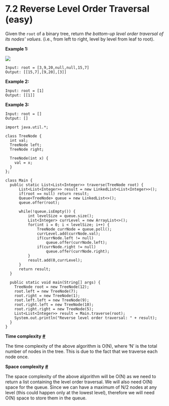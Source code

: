 # 7.2 Reverse Level Order Traversal (easy)



Given the `root` of a binary tree, return _the bottom-up level order traversal of its nodes' values_. (i.e., from left to right, level by level from leaf to root).

&#x20;

**Example 1:**

![](https://assets.leetcode.com/uploads/2021/02/19/tree1.jpg)

```
Input: root = [3,9,20,null,null,15,7]
Output: [[15,7],[9,20],[3]]
```

**Example 2:**

```
Input: root = [1]
Output: [[1]]
```

**Example 3:**

```
Input: root = []
Output: []
```

```
import java.util.*;

class TreeNode {
  int val;
  TreeNode left;
  TreeNode right;

  TreeNode(int x) {
    val = x;
  }
};

class Main {
  public static List<List<Integer>> traverse(TreeNode root) {
      List<List<Integer>> result = new LinkedList<List<Integer>>();
      if(root == null) return result;
      Queue<TreeNode> queue = new LinkedList<>();
      queue.offer(root);
      
      while(!queue.isEmpty()) {
          int levelSize = queue.size();
          List<Integer> currLevel = new ArrayList<>();
          for(int i = 0; i < levelSize; i++) {
              TreeNode currNode = queue.poll();
              currLevel.add(currNode.val);
              if(currNode.left != null)
                  queue.offer(currNode.left);
              if(currNode.right != null)
                  queue.offer(currNode.right);
          }
          result.add(0,currLevel);
      }
      return result;
  }

  public static void main(String[] args) {
    TreeNode root = new TreeNode(12);
    root.left = new TreeNode(7);
    root.right = new TreeNode(1);
    root.left.left = new TreeNode(9);
    root.right.left = new TreeNode(10);
    root.right.right = new TreeNode(5);
    List<List<Integer>> result = Main.traverse(root);
    System.out.println("Reverse level order traversal: " + result);
  }
}
```

**Time complexity** [**#**](https://www.educative.io/courses/grokking-the-coding-interview/m2N6GwARL8r#time-complexity)

The time complexity of the above algorithm is O(N), where ‘N’ is the total number of nodes in the tree. This is due to the fact that we traverse each node once.

**Space complexity** [**#**](https://www.educative.io/courses/grokking-the-coding-interview/m2N6GwARL8r#space-complexity)

The space complexity of the above algorithm will be O(N) as we need to return a list containing the level order traversal. We will also need O(N) space for the queue. Since we can have a maximum of N/2 nodes at any level (this could happen only at the lowest level), therefore we will need O(N) space to store them in the queue.
